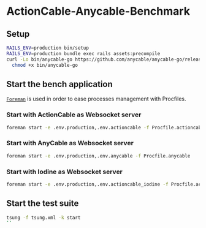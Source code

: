 # ActionCable-Anycable-Benchmark

## Setup

```bash
RAILS_ENV=production bin/setup
RAILS_ENV=production bundle exec rails assets:precompile
curl -Lo bin/anycable-go https://github.com/anycable/anycable-go/releases/download/v0.6.0/anycable-go-v0.6.0-linux-amd64 && \
  chmod +x bin/anycable-go
```

## Start the bench application

[`Foreman`](https://github.com/ddollar/foreman) is used in order to ease processes management with Procfiles.

### Start with ActionCable as Websocket server

```bash
foreman start -e .env.production,.env.actioncable -f Procfile.actioncable
```

### Start with AnyCable as Websocket server

```bash
foreman start -e .env.production,.env.anycable -f Procfile.anycable
```

### Start with Iodine as Websocket server

```bash
foreman start -e .env.production,.env.actioncable_iodine -f Procfile.actioncable_iodine
```

## Start the test suite

```bash
tsung -f tsung.xml -k start
``
